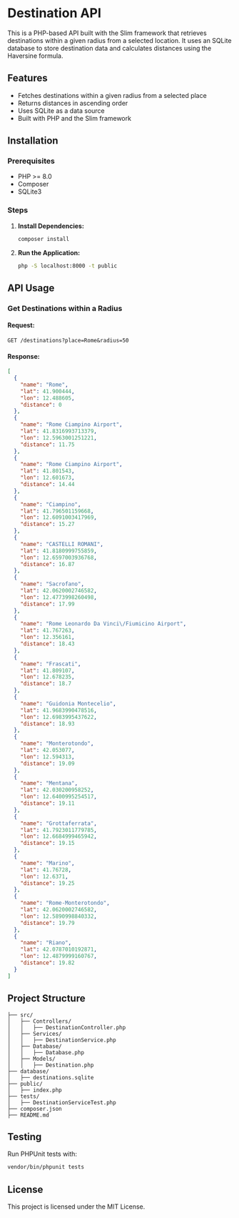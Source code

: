 # Destination API

This is a PHP-based API built with the Slim framework that retrieves destinations within a given radius from a selected location. It uses an SQLite database to store destination data and calculates distances using the Haversine formula.

## Features
- Fetches destinations within a given radius from a selected place
- Returns distances in ascending order
- Uses SQLite as a data source
- Built with PHP and the Slim framework

## Installation
### Prerequisites
- PHP >= 8.0
- Composer
- SQLite3

### Steps
1. **Install Dependencies:**
   ```sh
   composer install
   ```
2. **Run the Application:**
   ```sh
   php -S localhost:8000 -t public
   ```

## API Usage
### **Get Destinations within a Radius**
#### **Request:**
```
GET /destinations?place=Rome&radius=50
```
#### **Response:**
```json
[
  {
    "name": "Rome",
    "lat": 41.900444,
    "lon": 12.488605,
    "distance": 0
  },
  {
    "name": "Rome Ciampino Airport",
    "lat": 41.8316993713379,
    "lon": 12.5963001251221,
    "distance": 11.75
  },
  {
    "name": "Rome Ciampino Airport",
    "lat": 41.801543,
    "lon": 12.601673,
    "distance": 14.44
  },
  {
    "name": "Ciampino",
    "lat": 41.796501159668,
    "lon": 12.6091003417969,
    "distance": 15.27
  },
  {
    "name": "CASTELLI ROMANI",
    "lat": 41.8180999755859,
    "lon": 12.6597003936768,
    "distance": 16.87
  },
  {
    "name": "Sacrofano",
    "lat": 42.0620002746582,
    "lon": 12.4773998260498,
    "distance": 17.99
  },
  {
    "name": "Rome Leonardo Da Vinci\/Fiumicino Airport",
    "lat": 41.767263,
    "lon": 12.356161,
    "distance": 18.43
  },
  {
    "name": "Frascati",
    "lat": 41.809107,
    "lon": 12.678235,
    "distance": 18.7
  },
  {
    "name": "Guidonia Montecelio",
    "lat": 41.9683990478516,
    "lon": 12.6983995437622,
    "distance": 18.93
  },
  {
    "name": "Monterotondo",
    "lat": 42.053077,
    "lon": 12.594313,
    "distance": 19.09
  },
  {
    "name": "Mentana",
    "lat": 42.030200958252,
    "lon": 12.6400995254517,
    "distance": 19.11
  },
  {
    "name": "Grottaferrata",
    "lat": 41.7923011779785,
    "lon": 12.6684999465942,
    "distance": 19.15
  },
  {
    "name": "Marino",
    "lat": 41.76728,
    "lon": 12.6371,
    "distance": 19.25
  },
  {
    "name": "Rome-Monterotondo",
    "lat": 42.0620002746582,
    "lon": 12.5890998840332,
    "distance": 19.79
  },
  {
    "name": "Riano",
    "lat": 42.0787010192871,
    "lon": 12.4879999160767,
    "distance": 19.82
  }
]
```

## Project Structure
```
├── src/
│   ├── Controllers/
│   │   ├── DestinationController.php
│   ├── Services/
│   │   ├── DestinationService.php
│   ├── Database/
│   │   ├── Database.php
│   ├── Models/
│   │   ├── Destination.php
├── database/
│   ├── destinations.sqlite
├── public/
│   ├── index.php
├── tests/
│   ├── DestinationServiceTest.php
├── composer.json
├── README.md
```

## Testing
Run PHPUnit tests with:
```sh
vendor/bin/phpunit tests
```

## License
This project is licensed under the MIT License.

